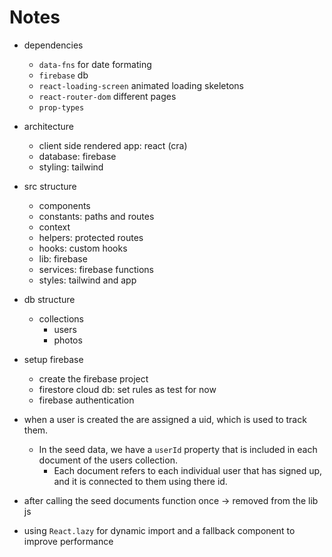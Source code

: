# Notes

- dependencies

  - `data-fns` for date formating
  - `firebase` db
  - `react-loading-screen` animated loading skeletons
  - `react-router-dom` different pages
  - `prop-types`

- architecture

  - client side rendered app: react (cra)
  - database: firebase
  - styling: tailwind

- src structure

  - components
  - constants: paths and routes
  - context
  - helpers: protected routes
  - hooks: custom hooks
  - lib: firebase
  - services: firebase functions
  - styles: tailwind and app

- db structure

  - collections
    - users
    - photos

- setup firebase

  - create the firebase project
  - firestore cloud db: set rules as test for now
  - firebase authentication

- when a user is created the are assigned a uid, which is used to track them.

  - In the seed data, we have a `userId` property that is included in each document of the users collection.
    - Each document refers to each individual user that has signed up, and it is connected to them using there id.

- after calling the seed documents function once -> removed from the lib js

- using `React.lazy` for dynamic import and a fallback component to improve performance
